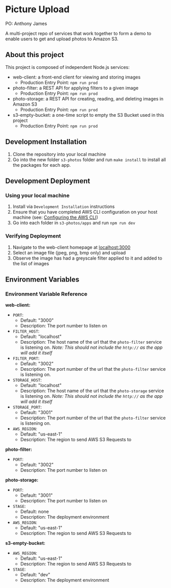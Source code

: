 
Picture Upload
===================

PO: Anthony James

A multi-project repo of services that work together to form a demo to enable users to get and upload photos to Amazon S3.

## About this project
This project is composed of independent Node.js services:
- web-client: a front-end client for viewing and storing images
  - Production Entry Point: `npm run prod`
- photo-filter: a REST API for applying filters to a given image
  - Production Entry Point: `npm run prod`
- photo-storage: a REST API for creating, reading, and deleting images in Amazon S3
  - Production Entry Point: `npm run prod`
- s3-empty-bucket: a one-time script to empty the S3 Bucket used in this project
  - Production Entry Point: `npm run prod`


## Development Installation
1. Clone the repository into your local machine
1. Go into the new folder `s3-photos` folder and run `make install` to install all the packages for each app.

## Development Deployment

### Using your local machine
1. Install via `Development Installation` instructions
1. Ensure that you have completed AWS CLI configuration on your host machine (see: [Configuring the AWS CLI](http://docs.aws.amazon.com/cli/latest/userguide/cli-chap-getting-started.html))
1. Go into each folder in `s3-photos/apps` and run `npm run dev`

### Verifying Deployment
1. Navigate to the web-client homepage at [localhost:3000](localhost:3000)
2. Select an image file (jpeg, png, bmp only) and upload
3. Observe the image has had a greyscale filter applied to it and added to the list of images

## Environment Variables
### Environment Variable Reference

**web-client:**
- `PORT`:
  - Default: "3000"
  - Description: The port number to listen on
- `FILTER_HOST`:
  - Default: "localhost"
  - Description: The host name of the url that the `photo-filter` service is listening on. _Note: This should not include the `http://` as the app will add it itself_
- `FILTER_PORT`:
  - Default: "3002"
  - Description: The port number of the url that the `photo-filter` service is listening on.
- `STORAGE_HOST`:
  - Default: "localhost"
  - Description: The host name of the url that the `photo-storage` service is listening on. _Note: This should not include the `http://` as the app will add it itself_
- `STORAGE_PORT`:
  - Default: "3001"
  - Description: The port number of the url that the `photo-filter` service is listening on.
- `AWS_REGION`:
  - Default: "us-east-1"
  - Description: The region to send AWS S3 Requests to

**photo-filter:**
- `PORT`:
  - Default: "3002"
  - Description: The port number to listen on

**photo-storage:**
- `PORT`:
  - Default: "3001"
  - Description: The port number to listen on
- `STAGE`:
  - Default: none
  - Description: The deployment environment
- `AWS_REGION`:
  - Default: "us-east-1"
  - Description: The region to send AWS S3 Requests to

**s3-empty-bucket:**
- `AWS_REGION`:
  - Default: "us-east-1"
  - Description: The region to send AWS S3 Requests to
- `STAGE`:
  - Default: "dev"
  - Description: The deployment environment